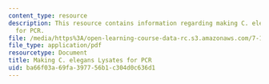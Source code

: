 ```yaml
---
content_type: resource
description: This resource contains information regarding making C. elegans lysates
  for PCR.
file: /media/https%3A/open-learning-course-data-rc.s3.amazonaws.com/7-15-experimental-molecular-genetics-spring-2015/ba66f03a69fa397756b1c304d0c636d1_MIT7_15S15_Wormlysis_forPCR.pdf
file_type: application/pdf
resourcetype: Document
title: Making C. elegans Lysates for PCR
uid: ba66f03a-69fa-3977-56b1-c304d0c636d1
---
```

